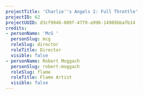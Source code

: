 ```yaml
---
projectTitle: 'Charlie''s Angels 2: Full Throttle'
projectID: 62
projectUUID: d3cf9946-009f-47f0-a996-14989bbafb14
credits:
- personName: 'McG '
  personSlug: mcg
  roleSlug: director
  roleTitle: Director
  visible: false
- personName: Robert Moggach
  personSlug: robert-moggach
  roleSlug: flame
  roleTitle: Flame Artist
  visible: false
---
```

